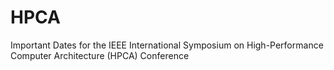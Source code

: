 # HPCA
Important Dates for the IEEE International Symposium on High-Performance Computer Architecture (HPCA) Conference
